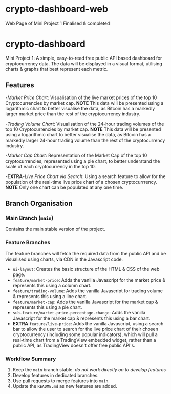 # crypto-dashboard-web

Web Page of Mini Project 1 Finalised &amp; completed

# crypto-dashboard

Mini Project 1: A simple, easy-to-read free public API based dashboard for cryptocurrency data. The data will be displayed in a visual format, utilising charts & graphs that best represent each metric.

## Features

-_Market Price Chart_: Visualisation of the live market prices of the top 10 Cryptocurrencies by market cap. **NOTE** This data will be presented using a logarithmic chart to better visualise the data, as Bitcoin has a markedly larger market price than the rest of the cryptocurrency industry.

-_Trading Volume Chart_: Visualisation of the 24-hour trading volumes of the top 10 Cryptocurrencies by market cap. **NOTE** This data will be presented using a logarithmic chart to better visualise the data, as Bitcoin has a markedly larger 24-hour trading volume than the rest of the cryptocurrency industry.

-_Market Cap Chart_: Representation of the Market Cap of the top 10 cryptocurrencies, represented using a pie chart, to better understand the scale of each cryptocurrency in the top 10.

-**EXTRA**-_Live Price Chart via Search_: Using a search feature to allow for the population of the real-time live price chart of a chosen cryptocurrrency. **NOTE** Only one chart can be populated at any one time.

## Branch Organisation

### Main Branch (`main`)

Contains the main stable version of the project.

### Feature Branches

The feature branches will fetch the required data from the public API and be visualised using charts, via CDN in the Javascript code.

- `ui-layout`: Creates the basic structure of the HTML & CSS of the web page.
- `feature/market-price`: Adds the vanilla Javascript for the market price & represents this using a column chart.
- `feature/trading-volume`: Adds the vanilla Javascript for trading volume & represents this using a line chart.
- `feature/market-cap`: Adds the vanilla Javascript for the market cap & represents this using a pie chart.
- `sub-feature/market-price-percentage-change`: Adds the vanilla Javascript for the market cap & represents this using a bar chart.
- **EXTRA** `feature/live-price`: Adds the vanilla Javascript, using a search bar to allow the user to search for the live price chart of their chosen cryptocurrency (including some popular indicators), which will pull a real-time chart from a TradingView embedded widget, rather than a public API, as TradingView doesn't offer free public API's.

### **Workflow Summary**

1. Keep the `main` branch stable. _do not work directly on to develop features_
2. Develop features in dedicated branches.
3. Use pull requests to merge features into `main`.
4. Update the `README.md` as new features are added.
